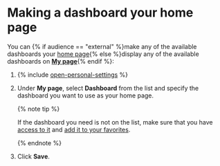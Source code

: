 # Making a dashboard your home page

You can {% if audience == "external" %}make any of the available dashboards your [home page](startpage.md){% else %}display any of the available dashboards on [**My page**](startpage.md){% endif %}:

1. {% include [open-personal-settings](../../_includes/tracker/open-personal-settings.md) %}

1. Under **My page**, select **Dashboard** from the list and specify the dashboard you want to use as your home page.

    {% note tip %}

    If the dashboard you need is not on the list, make sure that you have [access to it](share-dashboard.md#section_k2z_1nk_pz) and [add it to your favorites](share-dashboard.md#section_gnx_s3l_pz).

    {% endnote %}

1. Click **Save**.

